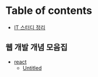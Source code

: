 # Table of contents

* [IT 스터디 정리](README.md)

## 웹 개발 개념 모음집

* [react](undefined/react/README.md)
  * [Untitled](undefined/react/untitled.md)

